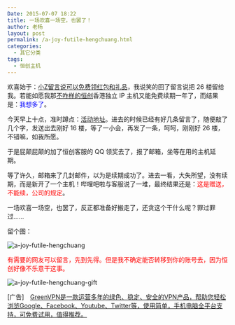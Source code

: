 ```yaml
---
Date: 2015-07-07 18:22
title: 一场欢喜一场空，也罢了！
author: 老杨
layout: post
permalink: /a-joy-futile-hengchuang.html
categories:
  - 其它分类
tags:
  - 恒创主机
---
```

欢喜始于：[小Z留言说可以免费领红包和礼品](//cyhour.com/about-zte-l580.html/comment-page-1#comment-6056)，我说笑的回了留言说把 26 楼留给我。若能如愿我那[不咋样的恒创](//cyhour.com/out/hengchuang)香港独立 IP 主机又能免费续期一年了，而结果是：<span style = "color:blue;">我想多了</span>。

今天早上十点，准时蹲点：[活动地址](http://www.xiaoz.me/archives/5954)。进去的时候已经有好几条留言了，随便敲了几个字，发送出去刚好 16 楼，等了一小会，再发了一条，呵呵，刚刚好 26 楼，不错嘛，如我所愿。

于是屁颠屁颠的加了恒创客服的 QQ 领奖去了，报了邮箱，坐等在用的主机延期。

等了许久，邮箱来了几封邮件，以为是续期成功了。进去一看，大失所望，没有续期，而是新开了一个主机！哔哩吧啦与客服说了一堆，最终结果还是：<span style = "color:red;">这是赠送，不能续，公司的规定</span>。

一场欢喜一场空，也罢了，反正都准备好搬走了，还贪这个干什么呢？罪过罪过……

留个图：

![ a-joy-futile-hengchuang ](//cyhour.com/wp-content/uploads/2015/07/a-joy-futile-hengchuang.png)

<span style = "color:red;">有需要的网友可以留言，先到先得。但是我不确定能否转移到你的账号去，因为恒创好像不乐意干这事。</span>

![ a-joy-futile-hengchuang-gift ](//cyhour.com/wp-content/uploads/2015/07/a-joy-futile-hengchuang-gift.png)

[广告]　[GreenVPN是一款运营多年的绿色、稳定、安全的VPN产品，帮助您轻松浏览Google、‍Facebook、Youtube、Twitter等，使用简单，手机电脑全平台支持，可免费试用，值得推荐。](http://cyhour.com/out/greenvpn)